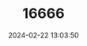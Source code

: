 ---
title: "16666"
category: "Peromyscus gymnotis"
draft: false
date: 2024-02-22 13:03:50
languages:
  English: ["Naked-eared Deer Mouse"]
---